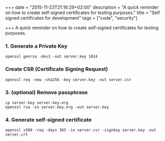 +++
date = "2015-11-23T21:16:29+02:00"
description = "A quick reminder on how to create self-signed certificates for testing purposes."
title = "Self signed certificates for development"
tags = ["code", "security"]

+++
A quick reminder on how to create self-signed certificates for testing purposes.

### 1. Generate a Private Key

```
openssl genrsa -des3 -out server.key 1024
```

### Create CSR (Certificate Signing Request)

```
openssl req -new -sha256 -key server.key -out server.csr
```

### 3. (optional) Remove passphrase

```
cp server.key server.key.org
openssl rsa -in server.key.org -out server.key
```

### 4. Generate self-signed certificate

```
openssl x509 -req -days 365 -in server.csr -signkey server.key -out server.crt
```